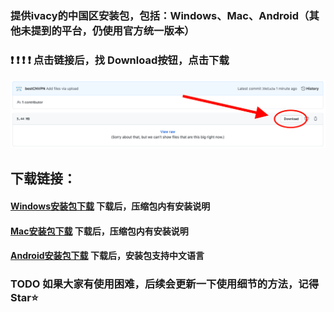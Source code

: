 ### 提供ivacy的中国区安装包，包括：Windows、Mac、Android（其他未提到的平台，仍使用官方统一版本）

### ❗ ❗ ❗ ❗  点击链接后，找 Download按钮，点击下载

![下载方式提示](pics/downloadtip.png)


## 下载链接：

#### [Windows安装包下载](files/ivacy-windows-installation-instructions.zip)   下载后，压缩包内有安装说明

#### [Mac安装包下载](files/ivacy-mac-installation-instructions.zip)    下载后，压缩包内有安装说明

#### [Android安装包下载](files/ivc_prime_2.0.apk)   下载后，安装包支持中文语言

### TODO 如果大家有使用困难，后续会更新一下使用细节的方法，记得Star⭐
